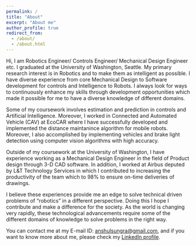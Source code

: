 ```yaml
---
permalink: /
title: "About"
excerpt: "About me"
author_profile: true
redirect_from: 
  - /about/
  - /about.html
---
```


Hi, I am Robotics Engineer/ Controls Engineer/ Mechanical Design Engineer etc. I graduated at the University of Washington, Seattle. My primary research interest is in Robotics and to make them as intelligent as possible. I have diverse experience from core Mechanical Design to Software development for controls and Intelligence to Robots. I always look for ways to continuously enhance my skills through development opportunities which made it possible for me to have a diverse knowledge of different domains.

Some of my coursework involves estimation and prediction in controls and Artificial Intelligence. Moreover, I worked in Connected and Automated Vehicle (CAV) at EcoCAR where I have successfully developed and implemented the distance maintanince algorithm for mobile robots. Moreover, I also accomplished by implementing vehicles and brake light detection using computer vision algorithms with high accuracy.

Outside of my coursework at the University of Washington, I have experience working as a Mechanical Design Engineer in the field of Product design through 3-D CAD software. In addition, I worked at Airbus deputed by L&T Technology Services in which I contributed to increasing the productivity of the team which to 98% to ensure on-time deliveries of drawings.

I believe these experiences provide me an edge to solve technical driven problems of “robotics” in a different perspective. Doing this I hope I contribute and make a difference for the society. As the world is changing very rapidly, these technological advancements require some of the different domains of knowledge to solve problems in the right way.

You can contact me at my E-mail ID: anshulsungra@gmail.com, and if you want to know more about me, please check my [Linkedln profile](https://www.linkedin.com/in/anshul-sungra/).
